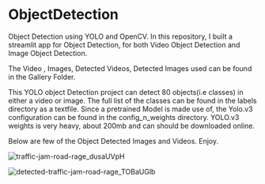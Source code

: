 # ObjectDetection
Object Detection using YOLO and OpenCV.
In this repository, I built a streamlit app for Object Detection, for both Video Object Detection and Image Object Detection.

The Video , Images, Detected Videos, Detected Images used  can be found in the Gallery Folder.

This YOLO object Detection project can detect 80 objects(i.e classes) in either a video or image. 
The full list of the classes can be found in the labels directory as a textfile.
Since a pretrained Model is made use of, the Yolo.v3 configuration can be found in the config_n_weights directory.
YOLO.v3 weights is very heavy, about 200mb and can should be downloaded online.

Below are few of the Object Detected Images and Videos.
Enjoy.


![traffic-jam-road-rage_dusaUVpH](https://user-images.githubusercontent.com/68103229/151232098-f10cf1fe-65b9-4edd-a9b4-124a1c06cec6.gif)


![detected-traffic-jam-road-rage_TOBaUGlb](https://user-images.githubusercontent.com/68103229/151233328-a0c5d5db-35cc-413c-8d1f-d0949ef1653f.gif)
